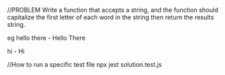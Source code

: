 //PROBLEM
Write a function that accepts a string, and the function should capitalize the first letter of each word in the string then return the results string.

eg hello there -  Hello There

hi - Hi


//How to run a specific test file
npx jest solution.test.js